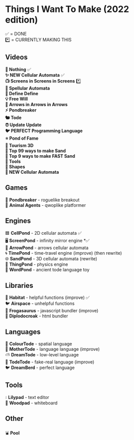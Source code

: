 # Things I Want To Make (2022 edition)

✅ = DONE<br>
*️⃣ = CURRENTLY MAKING THIS

## Videos

**🤖 Nothing** ✅<br>
**✨ NEW Cellular Automata** ✅<br>
**📺 Screens in Screens in Screens** *️⃣<br>
**🔮 Spellular Automata**<br>
**📕 Define Define**<br>
**💡 Free Will**<br>
**🎵 Arrows in Arrows in Arrows**<br>
**⚡ Pondbreaker**<br>
**🐿️ Tode**<br>
**⏰ Update Update**<br>
**🐦 PERFECT Programming Language**<br>
**⭐ Pond of Fame**<br>
**🚀 Tourism 3D**<br>
**🎩 Top 99 ways to make Sand**<br>
**🐌 Top 9 ways to make FAST Sand**<br>
**🔨 Tools**<br>
**🔵 Shapes**<br>
**🌈 NEW Cellular Automata**<br>

## Games
🤖 **Pondbreaker** - roguelike breakout<br>
🚨 **Animal Agents** - qwoplike platformer<br>

## Engines
🟦 **CellPond** - 2D cellular automata ✅<br>
🖥️ **ScreenPond** - infinity mirror engine *️✅<br>
🔄 **ArrowPond** - arrows cellular automata<br>
🌀 **TimePond** - time-travel engine (improve) (then rewrite)<br>
🌐 **SandPond** - 3D cellular automata (rewrite)<br>
💨 **ThingPond** - physics engine<br>
💬 **WordPond** - ancient tode language toy<br>

## Libraries
🌱 **Habitat** - helpful functions (improve) ✅<br>
🐦 **Airspace** - unhelpful functions<br>
🦖 **Frogasaurus** - javascript bundler (improve)<br>
🦕 **Diplodocroak** - html bundler<br>

## Languages
🌈 **ColourTode** - spatial language <br>
👑 **MotherTode** - language language (improve)<br>
⛅ **DreamTode** - low-level language<br>
🐸 **TodeTode** - fake-real language (improve)<br>
🐦 **DreamBerd** - perfect language<br>

## Tools
💧 **Lilypad** - text editor<br>
🌳 **Woodpad** - whiteboard<br>

## Other
⛲ **Pool**<br>

